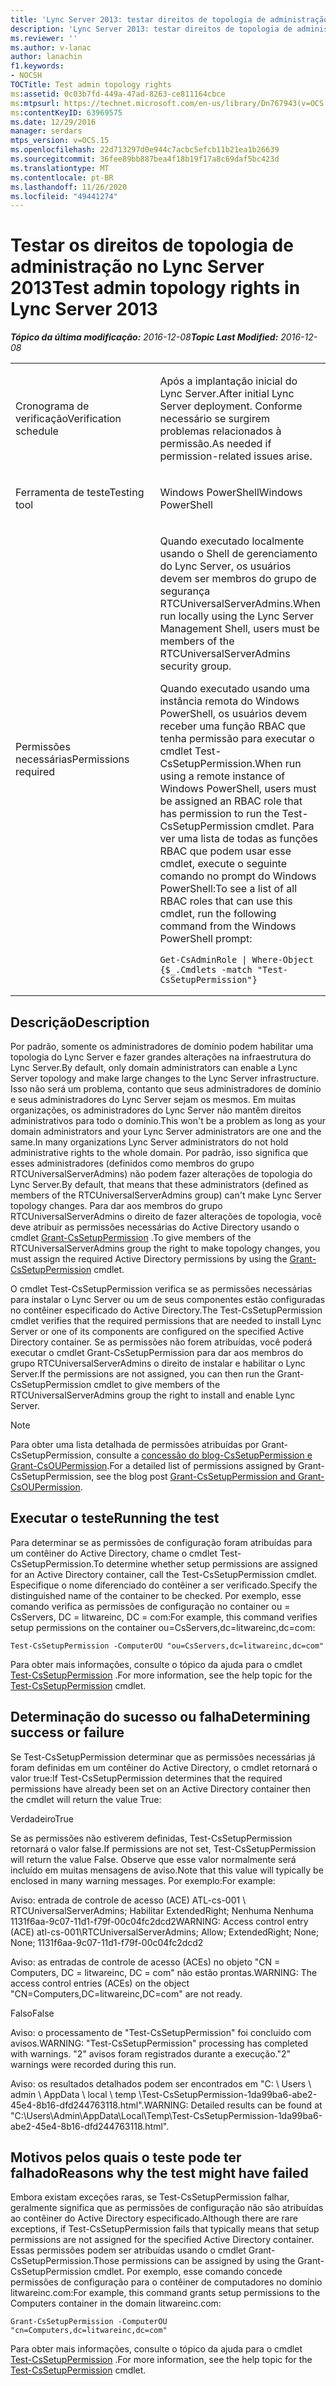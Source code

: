 ```yaml
---
title: 'Lync Server 2013: testar direitos de topologia de administração'
description: 'Lync Server 2013: testar direitos de topologia de administração.'
ms.reviewer: ''
ms.author: v-lanac
author: lanachin
f1.keywords:
- NOCSH
TOCTitle: Test admin topology rights
ms:assetid: 0c03b7fd-449a-47ad-8263-ce811164cbce
ms:mtpsurl: https://technet.microsoft.com/en-us/library/Dn767943(v=OCS.15)
ms:contentKeyID: 63969575
ms.date: 12/29/2016
manager: serdars
mtps_version: v=OCS.15
ms.openlocfilehash: 22d713297d0e944c7acbc5efcb11b21ea1b26639
ms.sourcegitcommit: 36fee89bb887bea4f18b19f17a8c69daf5bc423d
ms.translationtype: MT
ms.contentlocale: pt-BR
ms.lasthandoff: 11/26/2020
ms.locfileid: "49441274"
---
```

# <a name="test-admin-topology-rights-in-lync-server-2013"></a><span data-ttu-id="6847f-103">Testar os direitos de topologia de administração no Lync Server 2013</span><span class="sxs-lookup"><span data-stu-id="6847f-103">Test admin topology rights in Lync Server 2013</span></span>

<div data-xmlns="http://www.w3.org/1999/xhtml">

<div class="topic" data-xmlns="http://www.w3.org/1999/xhtml" data-msxsl="urn:schemas-microsoft-com:xslt" data-cs="https://msdn.microsoft.com/">

<div data-asp="https://msdn2.microsoft.com/asp">



</div>

<div id="mainSection">

<div id="mainBody"><span data-ttu-id="6847f-104">

<span> </span></span><span class="sxs-lookup"><span data-stu-id="6847f-104">

<span> </span></span></span>

<span data-ttu-id="6847f-105">_**Tópico da última modificação:** 2016-12-08_</span><span class="sxs-lookup"><span data-stu-id="6847f-105">_**Topic Last Modified:** 2016-12-08_</span></span>


<table>
<colgroup>
<col style="width: 50%" />
<col style="width: 50%" />
</colgroup>
<tbody>
<tr class="odd">
<td><p><span data-ttu-id="6847f-106">Cronograma de verificação</span><span class="sxs-lookup"><span data-stu-id="6847f-106">Verification schedule</span></span></p></td>
<td><p><span data-ttu-id="6847f-107">Após a implantação inicial do Lync Server.</span><span class="sxs-lookup"><span data-stu-id="6847f-107">After initial Lync Server deployment.</span></span> <span data-ttu-id="6847f-108">Conforme necessário se surgirem problemas relacionados à permissão.</span><span class="sxs-lookup"><span data-stu-id="6847f-108">As needed if permission-related issues arise.</span></span></p></td>
</tr>
<tr class="even">
<td><p><span data-ttu-id="6847f-109">Ferramenta de teste</span><span class="sxs-lookup"><span data-stu-id="6847f-109">Testing tool</span></span></p></td>
<td><p><span data-ttu-id="6847f-110">Windows PowerShell</span><span class="sxs-lookup"><span data-stu-id="6847f-110">Windows PowerShell</span></span></p></td>
</tr>
<tr class="odd">
<td><p><span data-ttu-id="6847f-111">Permissões necessárias</span><span class="sxs-lookup"><span data-stu-id="6847f-111">Permissions required</span></span></p></td>
<td><p><span data-ttu-id="6847f-112">Quando executado localmente usando o Shell de gerenciamento do Lync Server, os usuários devem ser membros do grupo de segurança RTCUniversalServerAdmins.</span><span class="sxs-lookup"><span data-stu-id="6847f-112">When run locally using the Lync Server Management Shell, users must be members of the RTCUniversalServerAdmins security group.</span></span></p>
<p><span data-ttu-id="6847f-113">Quando executado usando uma instância remota do Windows PowerShell, os usuários devem receber uma função RBAC que tenha permissão para executar o cmdlet Test-CsSetupPermission.</span><span class="sxs-lookup"><span data-stu-id="6847f-113">When run using a remote instance of Windows PowerShell, users must be assigned an RBAC role that has permission to run the Test-CsSetupPermission cmdlet.</span></span> <span data-ttu-id="6847f-114">Para ver uma lista de todas as funções RBAC que podem usar esse cmdlet, execute o seguinte comando no prompt do Windows PowerShell:</span><span class="sxs-lookup"><span data-stu-id="6847f-114">To see a list of all RBAC roles that can use this cmdlet, run the following command from the Windows PowerShell prompt:</span></span></p>
<pre><code>Get-CsAdminRole | Where-Object {$_.Cmdlets -match &quot;Test-CsSetupPermission&quot;}</code></pre></td>
</tr>
</tbody>
</table>


<div>

## <a name="description"></a><span data-ttu-id="6847f-115">Descrição</span><span class="sxs-lookup"><span data-stu-id="6847f-115">Description</span></span>

<span data-ttu-id="6847f-116">Por padrão, somente os administradores de domínio podem habilitar uma topologia do Lync Server e fazer grandes alterações na infraestrutura do Lync Server.</span><span class="sxs-lookup"><span data-stu-id="6847f-116">By default, only domain administrators can enable a Lync Server topology and make large changes to the Lync Server infrastructure.</span></span> <span data-ttu-id="6847f-117">Isso não será um problema, contanto que seus administradores de domínio e seus administradores do Lync Server sejam os mesmos. Em muitas organizações, os administradores do Lync Server não mantêm direitos administrativos para todo o domínio.</span><span class="sxs-lookup"><span data-stu-id="6847f-117">This won't be a problem as long as your domain administrators and your Lync Server administrators are one and the same.In many organizations Lync Server administrators do not hold administrative rights to the whole domain.</span></span> <span data-ttu-id="6847f-118">Por padrão, isso significa que esses administradores (definidos como membros do grupo RTCUniversalServerAdmins) não podem fazer alterações de topologia do Lync Server.</span><span class="sxs-lookup"><span data-stu-id="6847f-118">By default, that means that these administrators (defined as members of the RTCUniversalServerAdmins group) can't make Lync Server topology changes.</span></span> <span data-ttu-id="6847f-119">Para dar aos membros do grupo RTCUniversalServerAdmins o direito de fazer alterações de topologia, você deve atribuir as permissões necessárias do Active Directory usando o cmdlet [Grant-CsSetupPermission](https://docs.microsoft.com/powershell/module/skype/Grant-CsSetupPermission) .</span><span class="sxs-lookup"><span data-stu-id="6847f-119">To give members of the RTCUniversalServerAdmins group the right to make topology changes, you must assign the required Active Directory permissions by using the [Grant-CsSetupPermission](https://docs.microsoft.com/powershell/module/skype/Grant-CsSetupPermission) cmdlet.</span></span>

<span data-ttu-id="6847f-120">O cmdlet Test-CsSetupPermission verifica se as permissões necessárias para instalar o Lync Server ou um de seus componentes estão configuradas no contêiner especificado do Active Directory.</span><span class="sxs-lookup"><span data-stu-id="6847f-120">The Test-CsSetupPermission cmdlet verifies that the required permissions that are needed to install Lync Server or one of its components are configured on the specified Active Directory container.</span></span> <span data-ttu-id="6847f-121">Se as permissões não forem atribuídas, você poderá executar o cmdlet Grant-CsSetupPermission para dar aos membros do grupo RTCUniversalServerAdmins o direito de instalar e habilitar o Lync Server.</span><span class="sxs-lookup"><span data-stu-id="6847f-121">If the permissions are not assigned, you can then run the Grant-CsSetupPermission cmdlet to give members of the RTCUniversalServerAdmins group the right to install and enable Lync Server.</span></span>

<div>


> [!NOTE]  
> <span data-ttu-id="6847f-122">Para obter uma lista detalhada de permissões atribuídas por Grant-CsSetupPermission, consulte a <A href="https://blogs.technet.com/b/jenstr/archive/2011/02/07/grant-cssetuppermission-and-grant-csoupermission.aspx">concessão do blog-CsSetupPermission e Grant-CsOUPermission</A>.</span><span class="sxs-lookup"><span data-stu-id="6847f-122">For a detailed list of permissions assigned by Grant-CsSetupPermission, see the blog post <A href="https://blogs.technet.com/b/jenstr/archive/2011/02/07/grant-cssetuppermission-and-grant-csoupermission.aspx">Grant-CsSetupPermission and Grant-CsOUPermission</A>.</span></span>



</div>

</div>

<div>

## <a name="running-the-test"></a><span data-ttu-id="6847f-123">Executar o teste</span><span class="sxs-lookup"><span data-stu-id="6847f-123">Running the test</span></span>

<span data-ttu-id="6847f-124">Para determinar se as permissões de configuração foram atribuídas para um contêiner do Active Directory, chame o cmdlet Test-CsSetupPermission.</span><span class="sxs-lookup"><span data-stu-id="6847f-124">To determine whether setup permissions are assigned for an Active Directory container, call the Test-CsSetupPermission cmdlet.</span></span> <span data-ttu-id="6847f-125">Especifique o nome diferenciado do contêiner a ser verificado.</span><span class="sxs-lookup"><span data-stu-id="6847f-125">Specify the distinguished name of the container to be checked.</span></span> <span data-ttu-id="6847f-126">Por exemplo, esse comando verifica as permissões de configuração no container ou = CsServers, DC = litwareinc, DC = com:</span><span class="sxs-lookup"><span data-stu-id="6847f-126">For example, this command verifies setup permissions on the container ou=CsServers,dc=litwareinc,dc=com:</span></span>

    Test-CsSetupPermission -ComputerOU "ou=CsServers,dc=litwareinc,dc=com"

<span data-ttu-id="6847f-127">Para obter mais informações, consulte o tópico da ajuda para o cmdlet [Test-CsSetupPermission](https://docs.microsoft.com/powershell/module/skype/Test-CsSetupPermission) .</span><span class="sxs-lookup"><span data-stu-id="6847f-127">For more information, see the help topic for the [Test-CsSetupPermission](https://docs.microsoft.com/powershell/module/skype/Test-CsSetupPermission) cmdlet.</span></span>

</div>

<div>

## <a name="determining-success-or-failure"></a><span data-ttu-id="6847f-128">Determinação do sucesso ou falha</span><span class="sxs-lookup"><span data-stu-id="6847f-128">Determining success or failure</span></span>

<span data-ttu-id="6847f-129">Se Test-CsSetupPermission determinar que as permissões necessárias já foram definidas em um contêiner do Active Directory, o cmdlet retornará o valor true:</span><span class="sxs-lookup"><span data-stu-id="6847f-129">If Test-CsSetupPermission determines that the required permissions have already been set on an Active Directory container then the cmdlet will return the value True:</span></span>

<span data-ttu-id="6847f-130">Verdadeiro</span><span class="sxs-lookup"><span data-stu-id="6847f-130">True</span></span>

<span data-ttu-id="6847f-131">Se as permissões não estiverem definidas, Test-CsSetupPermission retornará o valor false.</span><span class="sxs-lookup"><span data-stu-id="6847f-131">If permissions are not set, Test-CsSetupPermission will return the value False.</span></span> <span data-ttu-id="6847f-132">Observe que esse valor normalmente será incluído em muitas mensagens de aviso.</span><span class="sxs-lookup"><span data-stu-id="6847f-132">Note that this value will typically be enclosed in many warning messages.</span></span> <span data-ttu-id="6847f-133">Por exemplo:</span><span class="sxs-lookup"><span data-stu-id="6847f-133">For example:</span></span>

<span data-ttu-id="6847f-134">Aviso: entrada de controle de acesso (ACE) ATL-cs-001 \\ RTCUniversalServerAdmins; Habilitar ExtendedRight; Nenhuma Nenhuma 1131f6aa-9c07-11d1-f79f-00c04fc2dcd2</span><span class="sxs-lookup"><span data-stu-id="6847f-134">WARNING: Access control entry (ACE) atl-cs-001\\RTCUniversalServerAdmins; Allow; ExtendedRight; None; None; 1131f6aa-9c07-11d1-f79f-00c04fc2dcd2</span></span>

<span data-ttu-id="6847f-135">Aviso: as entradas de controle de acesso (ACEs) no objeto "CN = Computers, DC = litwareinc, DC = com" não estão prontas.</span><span class="sxs-lookup"><span data-stu-id="6847f-135">WARNING: The access control entries (ACEs) on the object "CN=Computers,DC=litwareinc,DC=com" are not ready.</span></span>

<span data-ttu-id="6847f-136">Falso</span><span class="sxs-lookup"><span data-stu-id="6847f-136">False</span></span>

<span data-ttu-id="6847f-137">Aviso: o processamento de "Test-CsSetupPermission" foi concluído com avisos.</span><span class="sxs-lookup"><span data-stu-id="6847f-137">WARNING: "Test-CsSetupPermission" processing has completed with warnings.</span></span> <span data-ttu-id="6847f-138">"2" avisos foram registrados durante a execução.</span><span class="sxs-lookup"><span data-stu-id="6847f-138">"2" warnings were recorded during this run.</span></span>

<span data-ttu-id="6847f-139">Aviso: os resultados detalhados podem ser encontrados em "C: \\ Users \\ admin \\ AppData \\ local \\ temp \\Test-CsSetupPermission-1da99ba6-abe2-45e4-8b16-dfd244763118.html".</span><span class="sxs-lookup"><span data-stu-id="6847f-139">WARNING: Detailed results can be found at "C:\\Users\\Admin\\AppData\\Local\\Temp\\Test-CsSetupPermission-1da99ba6-abe2-45e4-8b16-dfd244763118.html".</span></span>

</div>

<div>

## <a name="reasons-why-the-test-might-have-failed"></a><span data-ttu-id="6847f-140">Motivos pelos quais o teste pode ter falhado</span><span class="sxs-lookup"><span data-stu-id="6847f-140">Reasons why the test might have failed</span></span>

<span data-ttu-id="6847f-141">Embora existam exceções raras, se Test-CsSetupPermission falhar, geralmente significa que as permissões de configuração não são atribuídas ao contêiner do Active Directory especificado.</span><span class="sxs-lookup"><span data-stu-id="6847f-141">Although there are rare exceptions, if Test-CsSetupPermission fails that typically means that setup permissions are not assigned for the specified Active Directory container.</span></span> <span data-ttu-id="6847f-142">Essas permissões podem ser atribuídas usando o cmdlet Grant-CsSetupPermission.</span><span class="sxs-lookup"><span data-stu-id="6847f-142">Those permissions can be assigned by using the Grant-CsSetupPermission cmdlet.</span></span> <span data-ttu-id="6847f-143">Por exemplo, esse comando concede permissões de configuração para o contêiner de computadores no domínio litwareinc.com:</span><span class="sxs-lookup"><span data-stu-id="6847f-143">For example, this command grants setup permissions to the Computers container in the domain litwareinc.com:</span></span>

    Grant-CsSetupPermission -ComputerOU "cn=Computers,dc=litwareinc,dc=com"

<span data-ttu-id="6847f-144">Para obter mais informações, consulte o tópico da ajuda para o cmdlet [Test-CsSetupPermission](https://docs.microsoft.com/powershell/module/skype/Test-CsSetupPermission) .</span><span class="sxs-lookup"><span data-stu-id="6847f-144">For more information, see the help topic for the [Test-CsSetupPermission](https://docs.microsoft.com/powershell/module/skype/Test-CsSetupPermission) cmdlet.</span></span>

<span data-ttu-id="6847f-145"></div>

</div>

<span> </span>

</div>

</div>

</span><span class="sxs-lookup"><span data-stu-id="6847f-145"></div>

</div>

<span> </span>

</div>

</div>

</span></span></div>


